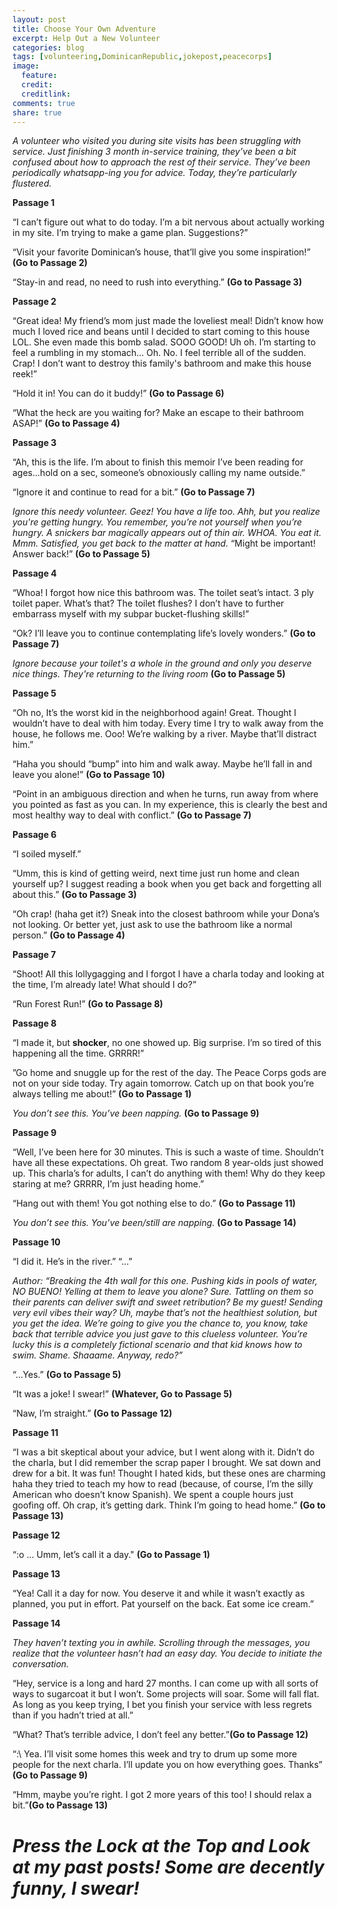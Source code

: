 ```yaml
---
layout: post
title: Choose Your Own Adventure
excerpt: Help Out a New Volunteer
categories: blog
tags: [volunteering,DominicanRepublic,jokepost,peacecorps]
image:
  feature: 
  credit: 
  creditlink: 
comments: true
share: true
---
```

<!--
	italicized - *more or less*
	quote - >“Yo hope, didn’t you sign up for this?”
	bold - **Anyway…**
	headline - # A Lamb...
-->

<!--Sample Image
<figure> 	
	<img src="/life-blog/images/christmas/3.jpg" alt="Lamb">	
	<figcaption> WHAT THE HECK ARE YOU DOING, ALL YOU DO IS POOP AND MAKE MY HOUSE STINK
	</figcaption> 
</figure>
-->

*A volunteer who visited you during site visits has been struggling with service. Just finishing 3 month in-service training, they’ve been a bit confused about how to approach the rest of their service. They’ve been periodically whatsapp-ing you for advice. Today, they’re particularly flustered.*

**Passage 1**

“I can’t figure out what to do today. I’m a bit nervous about actually working in my site. I’m trying to make a game plan. Suggestions?”

“Visit your favorite Dominican’s house, that’ll give you some inspiration!” **(Go to Passage 2)**

“Stay-in and read, no need to rush into everything.” **(Go to Passage 3)**

**Passage 2**

“Great idea! My friend’s mom just made the loveliest meal! Didn’t know how much I loved rice and beans until I decided to start coming to this house LOL. She even made this bomb salad. SOOO GOOD! Uh oh. I’m starting to feel a rumbling in my stomach... Oh. No. I feel terrible all of the sudden. Crap! I don’t want to destroy this family's bathroom and make this house reek!”

“Hold it in! You can do it buddy!” **(Go to Passage 6)**

“What the heck are you waiting for? Make an escape to their bathroom ASAP!” **(Go to Passage 4)**

**Passage 3**

“Ah, this is the life. I’m about to finish this memoir I’ve been reading for ages...hold on a sec, someone’s obnoxiously calling my name outside.”

“Ignore it and continue to read for a bit.” **(Go to Passage 7)**

*Ignore this needy volunteer. Geez! You have a life too. Ahh, but you realize you're getting hungry.
You remember, you’re not yourself when you’re hungry. A snickers bar magically appears out of thin air. WHOA. You eat it. Mmm. Satisfied, you get back to the matter at hand.*
“Might be important! Answer back!” **(Go to Passage 5)**

**Passage 4**

“Whoa! I forgot how nice this bathroom was. The toilet seat’s intact. 3 ply toilet paper. What’s that? The toilet flushes? I don’t have to further embarrass myself with my subpar bucket-flushing skills!”

“Ok? I’ll leave you to continue contemplating life’s lovely wonders.” **(Go to Passage 7)**

*Ignore because your toilet's a whole in the ground and only you deserve nice things. They're returning to the living room* **(Go to Passage 5)**

**Passage 5**

“Oh no, It’s the worst kid in the neighborhood again! Great. Thought I wouldn’t have to deal with him today. Every time I try to walk away from the house, he follows me. Ooo! We’re walking by a river. Maybe that’ll distract him.”

“Haha you should “bump” into him and walk away. Maybe he’ll fall in and leave you alone!” **(Go to Passage 10)**

“Point in an ambiguous direction and when he turns, run away from where you pointed as fast as you can. In my experience, this is clearly the best and most healthy way to deal with conflict.” **(Go to Passage 7)**

**Passage 6**

“I soiled myself.”

“Umm, this is kind of getting weird, next time just run home and clean yourself
up? I suggest reading a book when you get back and forgetting all about this.” **(Go to Passage 3)**

“Oh crap! (haha get it?) Sneak into the closest bathroom while your Dona’s not looking. Or better yet, just ask to use the bathroom like a normal person.” **(Go to Passage 4)**

**Passage 7**

“Shoot! All this lollygagging and I forgot I have a charla today and looking at the time, I’m already late! What should I do?”

“Run Forest Run!” **(Go to Passage 8)**

**Passage 8**

“I made it, but **shocker**, no one showed up. Big surprise. I’m so tired of this happening all the time. GRRRR!”

”Go home and snuggle up for the rest of the day. The Peace Corps gods are not on
your side today. Try again tomorrow. Catch up on that book you’re always telling
me about!” **(Go to Passage 1)**

*You don’t see this. You’ve been napping.* **(Go to Passage 9)**

**Passage 9**

“Well, I’ve been here for 30 minutes. This is such a waste of time. Shouldn’t have all these expectations. Oh great. Two random 8 year-olds just showed up. This charla’s for adults, I can’t do anything with them! Why do they keep staring at me? GRRRR, I’m just heading home.”

“Hang out with them! You got nothing else to do.” **(Go to Passage 11)** 

*You don’t see this. You’ve been/still are napping.* **(Go to Passage 14)**

**Passage 10**

“I did it. He’s in the river.”
“...”

*Author: “Breaking the 4th wall for this one. Pushing kids in pools of water, NO BUENO! Yelling at them to leave you alone? Sure. Tattling on them so their parents can deliver swift and sweet retribution? Be my guest! Sending very evil vibes their way? Uh, maybe that’s not the healthiest solution, but you get the idea. We’re going to give you the chance to, you know, take back that terrible advice you just gave to this clueless
volunteer. You’re lucky this is a completely fictional scenario and that kid knows how to swim. Shame. Shaaame.
Anyway, redo?”*

“...Yes.” **(Go to Passage 5)**

“It was a joke! I swear!” **(Whatever, Go to Passage 5)**

“Naw, I’m straight.” **(Go to Passage 12)**

**Passage 11**

“I was a bit skeptical about your advice, but I went along with it. Didn’t do the charla, but I did remember the scrap paper I brought. We sat down and drew for a bit. It was fun! Thought I hated kids, but these ones are charming haha they tried to teach my how to read (because, of course, I’m the silly American who doesn’t know Spanish). We spent a couple hours just goofing off. Oh crap, it’s getting dark. Think I’m going to head home.” **(Go to Passage 13)**

**Passage 12**

“:o ... Umm, let’s call it a day." **(Go to Passage 1)**

**Passage 13**

“Yea! Call it a day for now. You deserve it and while it wasn’t exactly as planned, you put in effort. Pat yourself on the back. Eat some ice cream.”

**Passage 14**

*They haven’t texting you in awhile. Scrolling through the messages, you realize that the volunteer hasn’t had an easy day. You decide to initiate the conversation.*

“Hey, service is a long and hard 27 months. I can come up with all sorts of ways to sugarcoat it but I won’t. Some projects will soar. Some will fall flat. As long as you keep trying, I bet you finish your service with less regrets than if you hadn’t tried at all.”

“What? That’s terrible advice, I don’t feel any better.”**(Go to Passage 12)**

“:\ Yea. I’ll visit some homes this week and try to drum up some more people for the next charla. I’ll update you on how everything goes. Thanks” **(Go to Passage 9)**

“Hmm, maybe you’re right. I got 2 more years of this too! I should relax a bit.”**(Go to Passage 13)**




# *Press the Lock at the Top and Look at my past posts! Some are decently funny, I swear!*
